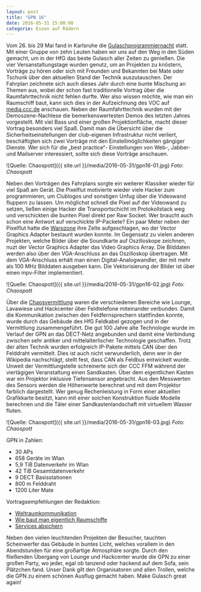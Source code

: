 ```yaml
---
layout: post
title: "GPN 16"
date: 2016-05-31 15:00:00
categorie: Essen auf Rädern
---
```

Vom 26. bis 29 Mai fand in Karlsruhe die [Gulaschprogrammiernacht](https://entropia.de/GPN16) statt. Mit einer Gruppe von zehn Leuten haben wir uns auf den Weg in den Süden gemacht, um in der HfG das beste Gulasch aller Zeiten zu genießen. Die vier Versanstaltungstage wurden genutz, um an Projekten zu knöstern, Vorträge zu hören oder sich mit Freunden und Bekannten bei Mate oder Tschunk über den aktuellen Stand der Technik auszutauschen. Der Fahrplan zeichnete sich auch dieses Jahr durch eine bunte Mischung an Themen aus, wobei der schon fast traditionelle Vortrag über die Raumfahrttechnik nicht fehlen durfte. Wer also wissen möchte, wie man ein Raumschiff baut, kann sich dies in der Aufzeichnung des VOC auf [media.ccc.de](https://media.ccc.de/) anschauen. Neben der Raumfahrttechnik wurden mit der Demoszene-Nachlese die bemerkenswertesten Demos des letzten Jahres vorgestellt. Mit viel Bass und einer großen Projektionfläche, macht dieser Vortrag besonders viel Spaß. Damit man die Übersicht über die Sicherheitseinstellungen der club-eigenen Infrastruktur nicht verliert, beschäftigten sich zwei Vorträge mit den Einstellmöglichkeiten gängiger Dienste. Wer sich für die „best practice“- Einstellungen von Web-, Jabber- und Mailserver interessiert, sollte sich diese Vorträge anschauen.

![Quelle: Chaospott]({{ site.url }}/media/2016-05-31/gpn16-01.jpg)
*Foto: Chaospott*

Neben den Vorträgen des Fahrplans sorgte ein weiterer Klassiker wieder für viel Spaß am Gerät. Die Pixelflut motivierte wieder viele Hacker zum programmieren, um Clublogos und sonstigen Unfug über die Videowand fluppern zu lassen. Um möglichst schnell die Pixel auf der Videowand zu setzen, ließen einige Hacker die Transportschicht im Protokollstack weg und verschickten die bunten Pixel direkt per Raw Socket. Wer braucht auch schon eine Antwort auf verschickte IP-Packete? Ein paar Meter neben der Pixelflut hatte die [Warpzone](https://www.warpzone.ms/) ihre Zelte aufgeschlagen, wo der Vector Graphics Adapter bestaunt wurden konnte. Im Gegensatz zu vielen anderen Projekten, welche Bilder über die Soundkarte auf Oszilloskope zeichnen, nuzt der Vector Graphics Adapter das Video Graphics Array. Die Bilddaten werden also über den VGA-Anschluss an das Oszilloskop übertragen. Mit dem VGA-Anschluss erhält man einen Digital-Analogwandler, der mit mehr als 100 MHz Bilddaten ausgeben kann. Die Vektorisierung der Bilder ist über einen mpv-Filter implementiert.

![Quelle: Chaospott]({{ site.url }}/media/2016-05-31/gpn16-02.jpg)
*Foto: Chaospott*

Über die [Chaosvermittlung](https://www.chaosvermittlung.de/) waren die verschiedenen Bereiche wie Lounge, Lavawiese und Hackcenter über Feldtelefone miteinander verbunden.  Damit  die Kommunikation zwischen den Feldfernsprechern stattfinden konnte, wurde durch das Gebäude des HfG Feldkabel gezogen und in der Vermittlung zusammengeführt. Die gut 100 Jahre alte Technologie wurde im Verlauf der GPN an das DECT-Netz angebunden und damit eine Verbindung zwischen sehr antiker und mittelalterlischer Technologie geschaffen. Trotz der alten Technik wurden erfolgreich IP-Pakete mittels CAN über den Felddraht vermittelt. Dies ist auch nicht verwunderlich, denn wer in der Wikipedia nachschlägt, stellt fest, dass CAN als Feldbus entwickelt wurde. Unweit der Vermittlungstelle schreinerte sich  der CCC FFM während der viertägigen Veranstaltung einen Sandkasten. Über dem eigentlichen Kasten war ein Projektor inklusive Tiefensensor angebracht. Aus den Messwerten des Sensors werden die Höhenwerte berechnet und mit dem Projektor farblich dargestellt. Wer genug Rechenleistung in Form einer aktuellen Grafikkarte besitzt, kann mit einer solchen Konstruktion fluide Modelle berechnen und die Täler einer Sandkastenlandschaft mit virtuellem Wasser fluten.

![Quelle: Chaospott]({{ site.url }}/media/2016-05-31/gpn16-03.jpg)
*Foto: Chaospott*

GPN in Zahlen:

* 30 APs
* 658 Geräte im Wlan
* 5,9 TiB Datenverkehr im Wlan
* 42 TiB Gesamtdatenverkehr
* 9 DECT Basisstationen
* 800 m Felddraht
* 1200 Liter Mate

Vortragsempfehlungen der Redaktion:

* [Weltraumkommunikation](https://media.ccc.de/v/gpn16-7577-weltraumkommunikation)
* [Wie baut man eigentlich Raumschiffe](https://media.ccc.de/v/gpn16-7623-wie_baut_man_eigentlich_raumschiffe)
* [Services absichern](https://media.ccc.de/v/gpn16-7632-services_absichern)

Neben den vielen leuchtenden Projekten der Besucher, tauchten Scheinwerfer das Gebäude in buntes Licht, welches vorallem in den Abendstunden für eine großartige Atmosphäre sorgte. Durch den fließenden Übergang von Lounge und Hackcenter wurde die GPN zu einer großen Party, wo jeder, egal ob tanzend oder hackend auf dem Sofa, sein Plätzchen fand. Unser Dank gilt den Organisatoren und allen Trollen, welche die GPN zu einem schönen Ausflug gemacht haben. Make Gulasch great again!
